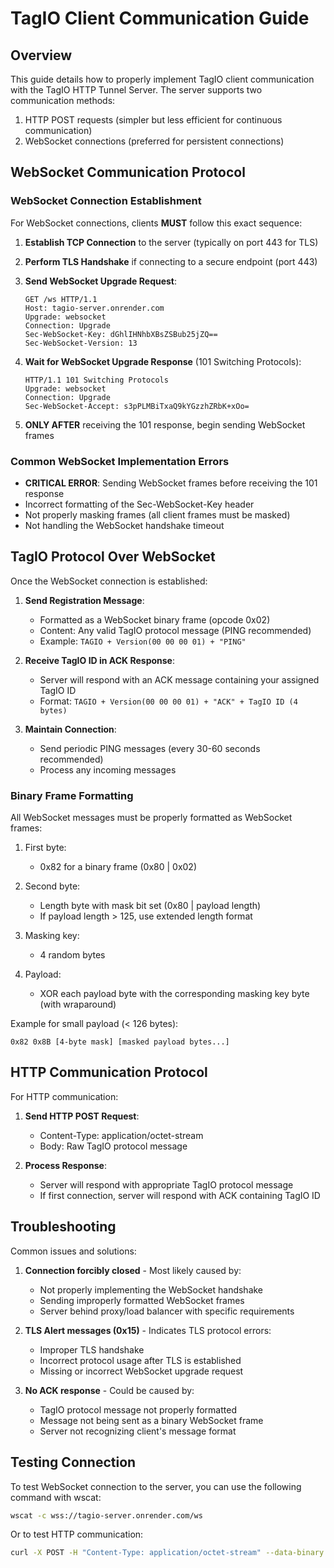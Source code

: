 # TagIO Client Communication Guide

## Overview

This guide details how to properly implement TagIO client communication with the TagIO HTTP Tunnel Server. The server supports two communication methods:

1. HTTP POST requests (simpler but less efficient for continuous communication)
2. WebSocket connections (preferred for persistent connections)

## WebSocket Communication Protocol

### WebSocket Connection Establishment

For WebSocket connections, clients **MUST** follow this exact sequence:

1. **Establish TCP Connection** to the server (typically on port 443 for TLS)

2. **Perform TLS Handshake** if connecting to a secure endpoint (port 443)

3. **Send WebSocket Upgrade Request**:
   ```
   GET /ws HTTP/1.1
   Host: tagio-server.onrender.com
   Upgrade: websocket
   Connection: Upgrade
   Sec-WebSocket-Key: dGhlIHNhbXBsZSBub25jZQ==
   Sec-WebSocket-Version: 13
   ```

4. **Wait for WebSocket Upgrade Response** (101 Switching Protocols):
   ```
   HTTP/1.1 101 Switching Protocols
   Upgrade: websocket
   Connection: Upgrade
   Sec-WebSocket-Accept: s3pPLMBiTxaQ9kYGzzhZRbK+xOo=
   ```

5. **ONLY AFTER** receiving the 101 response, begin sending WebSocket frames

### Common WebSocket Implementation Errors

- **CRITICAL ERROR**: Sending WebSocket frames before receiving the 101 response
- Incorrect formatting of the Sec-WebSocket-Key header
- Not properly masking frames (all client frames must be masked)
- Not handling the WebSocket handshake timeout

## TagIO Protocol Over WebSocket

Once the WebSocket connection is established:

1. **Send Registration Message**:
   - Formatted as a WebSocket binary frame (opcode 0x02)
   - Content: Any valid TagIO protocol message (PING recommended)
   - Example: `TAGIO + Version(00 00 00 01) + "PING"`

2. **Receive TagIO ID in ACK Response**:
   - Server will respond with an ACK message containing your assigned TagIO ID
   - Format: `TAGIO + Version(00 00 00 01) + "ACK" + TagIO ID (4 bytes)`

3. **Maintain Connection**:
   - Send periodic PING messages (every 30-60 seconds recommended)
   - Process any incoming messages

### Binary Frame Formatting

All WebSocket messages must be properly formatted as WebSocket frames:

1. First byte: 
   - 0x82 for a binary frame (0x80 | 0x02)
   
2. Second byte:
   - Length byte with mask bit set (0x80 | payload length)
   - If payload length > 125, use extended length format
   
3. Masking key:
   - 4 random bytes
   
4. Payload:
   - XOR each payload byte with the corresponding masking key byte (with wraparound)

Example for small payload (< 126 bytes):
```
0x82 0x8B [4-byte mask] [masked payload bytes...]
```

## HTTP Communication Protocol

For HTTP communication:

1. **Send HTTP POST Request**:
   - Content-Type: application/octet-stream
   - Body: Raw TagIO protocol message
   
2. **Process Response**:
   - Server will respond with appropriate TagIO protocol message
   - If first connection, server will respond with ACK containing TagIO ID

## Troubleshooting

Common issues and solutions:

1. **Connection forcibly closed** - Most likely caused by:
   - Not properly implementing the WebSocket handshake
   - Sending improperly formatted WebSocket frames
   - Server behind proxy/load balancer with specific requirements

2. **TLS Alert messages (0x15)** - Indicates TLS protocol errors:
   - Improper TLS handshake
   - Incorrect protocol usage after TLS is established
   - Missing or incorrect WebSocket upgrade request

3. **No ACK response** - Could be caused by:
   - TagIO protocol message not properly formatted
   - Message not being sent as a binary WebSocket frame
   - Server not recognizing client's message format

## Testing Connection

To test WebSocket connection to the server, you can use the following command with wscat:

```bash
wscat -c wss://tagio-server.onrender.com/ws
```

Or to test HTTP communication:

```bash
curl -X POST -H "Content-Type: application/octet-stream" --data-binary "TAGIO\x00\x00\x00\x01PING" https://tagio-server.onrender.com/
``` 